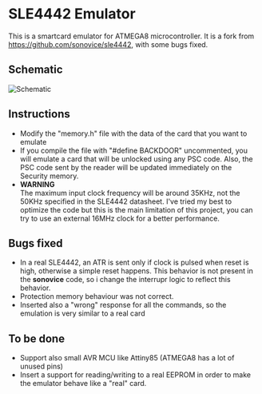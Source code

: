# SLE4442 Emulator
This is a smartcard emulator for ATMEGA8 microcontroller. It is a fork from https://github.com/sonovice/sle4442, with some bugs fixed.

## Schematic
![Schematic](https://i.imgur.com/YaTSVsc.png)

## Instructions
- Modify the "memory.h" file with the data of the card that you want to emulate
- If you compile the file with "#define BACKDOOR" uncommented, you will emulate a card that will be unlocked using any PSC code. Also, the PSC code sent by the reader will be updated immediately on the Security memory.  
- **WARNING**  
The maximum input clock frequency will be around 35KHz, not the 50KHz specified in the SLE4442 datasheet. I've tried my best to optimize the code but this is the main limitation of this project, you can try to use an external 16MHz clock for a better performance.

## Bugs fixed
- In a real SLE4442, an ATR is sent only if clock is pulsed when reset is high, otherwise a simple reset happens. This behavior is not present in the **sonovice** code, so i change the interrupr logic to reflect this behavior.
- Protection memory behaviour was not correct.
- Inserted also a "wrong" response for all the commands, so the emulation is very similar to a real card 

## To be done
- Support also small AVR MCU like Attiny85 (ATMEGA8 has a lot of unused pins)
- Insert a support for reading/writing to a real EEPROM in order to make the emulator behave like a "real" card.
